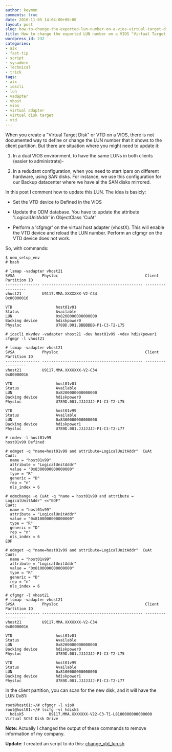 ```yaml
---
author: keymon
comments: true
date: 2010-11-05 14:04:00+00:00
layout: post
slug: how-to-change-the-exported-lun-number-on-a-vios-virtual-target-disk-or-vtd
title: How to change the exported LUN number on a VIOS "Virtual Target Disk" or VTD
wordpress_id: 232
categories:
- aix
- fast-tip
- script
- sysadmin
- Technical
- trick
tags:
- aix
- ioscli
- lun
- vadapter
- vhost
- vios
- virtual adapter
- virtual disk target
- vtd
---
```


When you create a "Virtual Target Disk" or VTD on a VIOS, there is not documented way to define or change the LUN number that it shows to the client partition. But there are situation where you might need to update it:
    



	
  1. In a dual VIOS environment, to have the same LUNs in both clients (easier to administrate)-

	
  2. In a redudant configuration, when you need to start lpars on different hardware, using SAN disks. For instance, we use this configuration for our Backup datacenter where we have al the SAN disks mirrored.



In this post I comment how to update this LUN. The idea is basicly:



	
  * Set the VTD device to Defined in the VIOS

	
  * Update the ODM database. You have to update the attribute 'LogicalUnitAddr' in ObjectClass 'CuAt'

	
  * Perform a 'cfgmgr' on the virtual host adapter (vhostX). This will enable the VTD device and reload the LUN number. Perform an cfgmgr on the VTD device does not work.


So, with commands:

    
    $ oem_setup_env
    # bash
    
    # lsmap -vadapter vhost21
    SVSA            Physloc                                      Client Partition ID
    --------------- -------------------------------------------- ------------------
    vhost21         U9117.MMA.XXXXXXX-V2-C34                     0x00000016
    
    VTD                   host01v01
    Status                Available
    LUN                   0x8200000000000000
    Backing device        hdiskpower0
    Physloc               U789D.001.BBBBBBB-P1-C3-T2-L75
    
    # ioscli mkvdev -vadapter vhost21 -dev host01v99 -vdev hdiskpower1
    cfgmgr -l vhost21
    
    # lsmap -vadapter vhost21
    SVSA            Physloc                                      Client Partition ID
    --------------- -------------------------------------------- ------------------
    vhost21         U9117.MMA.XXXXXXX-V2-C34                     0x00000016
    
    VTD                   host01v01
    Status                Available
    LUN                   0x8200000000000000
    Backing device        hdiskpower0
    Physloc               U789D.001.JJJJJJJ-P1-C3-T2-L75
    
    VTD                   host01v99
    Status                Available
    LUN                   0x8300000000000000
    Backing device        hdiskpower1
    Physloc               U789D.001.JJJJJJJ-P1-C3-T2-L77
    
    # rmdev -l host01v99
    host01v99 Defined
    
    # odmget -q "name=host01v99 and attribute=LogicalUnitAddr"  CuAt
    CuAt:
      name = "host01v99"
      attribute = "LogicalUnitAddr"
      value = "0x8300000000000000"
      type = "R"
      generic = "D"
      rep = "n"
      nls_index = 6
    
    # odmchange -o CuAt -q "name = host01v99 and attribute = LogicalUnitAddr" <<"EOF"
    CuAt:
      name = "host01v99"
      attribute = "LogicalUnitAddr"
      value = "0x8100000000000000"
      type = "R"
      generic = "D"
      rep = "n"
      nls_index = 6
    EOF
    
    # odmget -q "name=host01v99 and attribute=LogicalUnitAddr"  CuAt
    CuAt:
      name = "host01v99"
      attribute = "LogicalUnitAddr"
      value = "0x8100000000000000"
      type = "R"
      generic = "D"
      rep = "n"
      nls_index = 6
    
    # cfgmgr -l vhost21
    # lsmap -vadapter vhost21
    SVSA            Physloc                                      Client Partition ID
    --------------- -------------------------------------------- ------------------
    vhost21         U9117.MMA.XXXXXXX-V2-C34                     0x00000016
    
    VTD                   host01v01
    Status                Available
    LUN                   0x8200000000000000
    Backing device        hdiskpower0
    Physloc               U789D.001.JJJJJJJ-P1-C3-T2-L75
    
    VTD                   host01v99
    Status                Available
    LUN                   0x8100000000000000
    Backing device        hdiskpower1
    Physloc               U789D.001.JJJJJJJ-P1-C3-T2-L77
    


In the client partition, you can scan for the new disk, and it will have the LUN 0x81:

    
    root@host01:~/# cfgmgr -l vio0
    root@host01:~/# lscfg -vl hdisk5
      hdisk5           U9117.MMA.XXXXXXX-V22-C3-T1-L8100000000000000  Virtual SCSI Disk Drive
    


**Note:** Actually I changed the output of these commands to remove information of my company.

**Update**: I created an script to do this: [change_vtd_lun.sh](https://gist.github.com/raw/667682/change_vtd_lun.sh)


